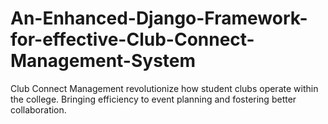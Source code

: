 # An-Enhanced-Django-Framework-for-effective-Club-Connect-Management-System
Club Connect Management revolutionize how student clubs operate within the college. Bringing efficiency to event planning and fostering better collaboration.
